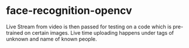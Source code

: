 # face-recognition-opencv

Live Stream from video is then passed for testing on a code which is pre-trained on certain images. Live time uploading happens under tags of unknown and name of known people.
